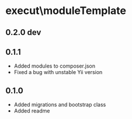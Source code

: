 execut\moduleTemplate
==============================================

0.2.0 dev
-

0.1.1
-----
- Added modules to composer.json
- Fixed a bug with unstable Yii version

0.1.0
---------------------
- Added migrations and bootstrap class
- Added readme
